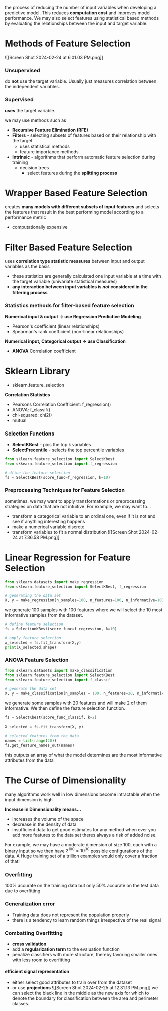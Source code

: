 the process of reducing the number of input variables when developing a predictive model. This reduces **computation cost** and improves model performance. We may also select features using statistical based methods by evaluating the relationships between the input and target variable. 

# Methods of Feature Selection
![[Screen Shot 2024-02-24 at 6.01.03 PM.png]]
### Unsupervised 
do **not** use the target variable. Usually just measures correlation between the independent variables.

### Supervised 
**uses** the target variable.

we may use methods such as 
- **Recursive Feature Elimination (RFE)**
- **Filters** - selecting subsets of features based on their relationship with the target 
	- uses statistical methods 
	- feature importance methods 
- **Intrinsic** - algorithms that perform automatic feature selection during training 
	- decision trees 
		- select features during the **splitting process** 

# Wrapper Based Feature Selection
creates **many models with different subsets of input features** and selects the features that result in the best performing model according to a performance metric 
- computationally expensive 

# Filter Based Feature Selection 
uses **correlation type statistic measures** between input and output variables as the basis 
- these statistics are generally calculated one input variable at a time with the target variable (univariate statistical measures)
- **any interaction between input variables is *not* considered in the filtering process** 

### Statistics methods for filter-based feature selection 

**Numerical input & output -> use Regression Predictive Modeling** 
- Pearson's coefficient (linear relationships)
- Spearman's rank coefficient (non-linear relationships) 

**Numerical input, Categorical output -> use Classification** 
- **ANOVA** Correlation coefficient 

# Sklearn Library 
- sklearn.feature_selection

**Correlation Statistics**
- Pearsons Correlation Coefficient: f_regression()
- ANOVA: f_classif() 
- chi-squared: chi2() 
- mutual 

### Selection Functions 
- **SelectKBest** - pics the top k variables 
- **SelectPrecentile** - selects the top percentile variables 

```python 
from sklearn.feature_selection import SelectKbest
from skkearn.feature_selection import f_regression 

# dfine the feature selection
fs = SelectKBest(score_func=f_regression, k=10) 
```

### Preprocessing Techniques for Feature Selection
sometimes, we may want to apply transformations or preprocessing strategies on data that are not intuitive. For example, we may want to...
- transform a categorical variable to an ordinal one, even if it is not and see if anything interesting happens 
- make a numerical variable discrete 
- transform variables to fit a normal distribution 
![[Screen Shot 2024-02-24 at 7.36.58 PM.png]]
# Linear Regression for Feature Selection 
```python 
from sklearn.datasets import make_regression
from sklearn.feature_selection import SelectKBest, f_regression

# generating the data set
X, y = make_regression(n_samples=100, n_features=100, n_informative=10)

```
we generate 100 samples with 100 features where we will select the 10 most informative samples from the dataset.

```python 
# define feature selection 
fs = SelectionKBest(score_func=f_regression, k=10)

# apply feature selection 
x_selected = fs.fit_transform(X,y)
print(X_selected.shape)
```

### ANOVA Feature Selection 
```python
from sklearn.datasets import make_classification 
from sklearn.feature_selection import SelectKBest 
from sklearn.feature_selection import f_classif 

# generate the data set 
X, y = make_classification(n_samples = 100, n_features=20, n_informative=2)
```
we generate some samples with 20 features and will make 2 of them informative. We then define the feature selection function.

```python 
fs = SelectKbest(score_func_classif, k=2)

X_selected = fs.fit_transform(X, y) 

# selected features from the data
names = list(range(20))
fs.get_feature_names_out(names) 
```
this outputs an array of what the model determines are the most informative attributes from the data 

# The Curse of Dimensionality 
many algorithms work well in low dimensions become intractable when the input dimension is high

**Increase in Dimensionality means...**
- increases the volume of the space
- decrease in the density of data 
- insufficient data to get good estimates for any method 
when ever you add more features to the data set theres always a risk of added noise. 

For example, we may have a moderate dimension of size 100, each with a binary input so we then have $2^{100} = 10^{30}$ possible configurations of the data. A Huge training set of a trillion examples would only cover a fraction of that! 

### Overfitting 
100% accurate on the training data but only 50% accurate on the test data due to overfitting 

### Generalization error
- Training data does not represent the population properly 
- there is a tendency to learn random things irrespective of the real signal

### Combatting Overfitting 
- **cross validation**
- add a **regularization term** to the evaluation function 
- penalize classifiers with more structure, thereby favoring smaller ones with less room to overfitting 

#### **efficient signal representation**
- either select good attributes to train over from the dataset 
- or use **projections** 
![[Screen Shot 2024-02-25 at 12.31.13 PM.png]]
we can select the black line in the middle as the new axis for which to denote the boundary for classification between the area and perimeter classes. 




